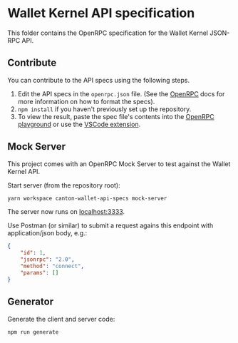 # Wallet Kernel API specification

This folder contains the OpenRPC specification for the Wallet Kernel JSON-RPC API.

## Contribute

You can contribute to the API specs using the following steps.

1. Edit the API specs in the `openrpc.json` file. (See the [OpenRPC](https://open-rpc.org/) docs for more information on how to format the specs).
2. `npm install` if you haven't previously set up the repository.
3. To view the result, paste the spec file's contents into the [OpenRPC playground](https://playground.open-rpc.org/) or use the [VSCode extension](https://marketplace.visualstudio.com/items?itemName=OPEN-RPC.OPEN-RPC).

## Mock Server

This project comes with an OpenRPC Mock Server to test against the Wallet Kernel API.

Start server (from the repository root):

```sh
yarn workspace canton-wallet-api-specs mock-server
```

The server now runs on [localhost:3333](http://localhost:3333/).

Use Postman (or similar) to submit a request agains this endpoint with application/json body, e.g.:

```json
{
    "id": 1,
    "jsonrpc": "2.0",
    "method": "connect",
    "params": []
}
```

## Generator

Generate the client and server code:

```sh
npm run generate
```
